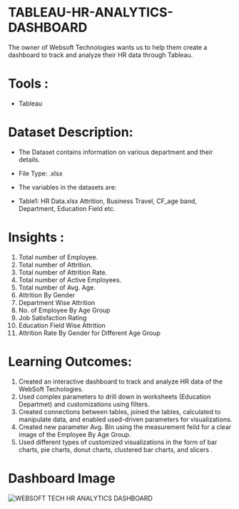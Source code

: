 # TABLEAU-HR-ANALYTICS-DASHBOARD
The owner of Websoft Technologies wants us to help them create a dashboard to track and analyze their HR data through Tableau.

# Tools :
* Tableau

# Dataset Description:
* The Dataset contains information on various department and their details.
* File Type: .xlsx

* The variables in the datasets are:
* Table1: HR Data.xlsx Attrition, Business Travel, CF_age band, Department, Education Field etc.

# Insights :
1) Total number of Employee.
2) Total number of Attrition.
3) Total number of Attrition Rate.
4) Total number of Active Employees.
5) Total number of Avg. Age.
6) Attrition By Gender
7) Department Wise Attrition
8) No. of Employee By Age Group
9) Job Satisfaction Rating
10) Education Field Wise Attrition
11) Attrition Rate By Gender for Different Age Group
    
# Learning Outcomes:
1) Created an interactive dashboard to track and analyze HR data of the WebSoft Techologies.
2) Used complex parameters to drill down in worksheets (Education Departmet) and customizations using filters.
3) Created connections between tables, joined the tables, calculated to manipulate data, and enabled used-driven parameters for visualizations.
4) Created new parameter Avg. Bin using the measurement feild for a clear image of the Employee By Age Group.
5) Used different types of customized visualizations in the form of bar charts, pie charts, donut charts, clustered bar charts, and slicers .

# Dashboard Image
![WEBSOFT TECH HR ANALYTICS DASHBOARD](https://github.com/frmas5pd8/TABLEAU-HR-ANALYTICS-DASHBOARD/assets/98344555/1acc86df-34f5-49c3-8d86-742f3e8dbbd2)
